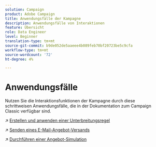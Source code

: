 ```yaml
---
solution: Campaign
product: Adobe Campaign
title: Anwendungsfälle der Kampagne
description: Anwendungsfälle von Interaktionen
feature: Übersicht
role: Data Engineer
level: Beginner
translation-type: tm+mt
source-git-commit: b9de052de5aaeee4b089feb70bf20723be5c9cfa
workflow-type: tm+mt
source-wordcount: '72'
ht-degree: 4%

---
```


# Anwendungsfälle

Nutzen Sie die Interaktionsfunktionen der Kampagne durch diese schrittweisen Anwendungsfälle, die in der Dokumentation zum Campaign Classic verfügbar sind.

:arrow_upper_right: [Erstellen und anwenden einer Unterbreitungsregel](https://experienceleague.adobe.com/docs/campaign-classic/using/managing-offers/case-study/presentation-rules.html)

:arrow_upper_right: [Senden eines E-Mail-Angebot-Versands](https://experienceleague.adobe.com/docs/campaign-classic/using/managing-offers/case-study/offers-on-an-outbound-channel.html)

:arrow_upper_right: [Durchführen einer Angebot-Simulation](https://experienceleague.adobe.com/docs/campaign-classic/using/managing-offers/case-study/offers-on-an-outbound-channel.html)
